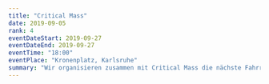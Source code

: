 ```yaml
---
title: "Critical Mass"
date: 2019-09-05
rank: 4
eventDateStart: 2019-09-27
eventDateEnd: 2019-09-27
eventTime: "18:00"
eventPlace: "Kronenplatz, Karlsruhe"
summary: "Wir organisieren zusammen mit Critical Mass die nächste Fahrraddemo - für mehr Klimaschutz und Verkehrswende!"
---
```

